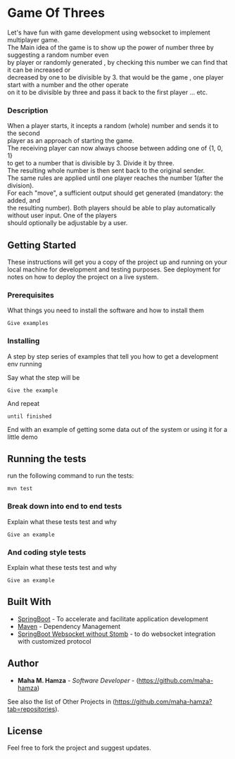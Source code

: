 # Game Of Threes

Let's have fun with game development using websocket to implement multiplayer game.<br/>
The Main idea of the game is to show up the power of number three by suggesting a random number even <br/> by player or randomly generated , by checking this number we can find that it can be increased or<br/> decreased by one to be divisible by 3.
that would be the game , one player start with a number and the other operate <br/>on it to be divisible by three and pass it back to the first player ... etc.

### Description
When a player starts, it incepts a random (whole) number and sends it to the second<br/>
player as an approach of starting the game.<br/>
The receiving player can now always choose between adding one of {­1, 0, 1}
<br/>to get
to a number that is divisible by 3. Divide it by three. <br/>
The resulting whole number is then sent back to the original sender.<br/>
The same rules are applied until one player reaches the number 1(after the division).<br/>
For each "move", a sufficient output should get generated (mandatory: the added, and<br/>
the resulting number).
Both players should be able to play automatically without user input. One of the players<br/>
should optionally be adjustable by a user.

## Getting Started

These instructions will get you a copy of the project up and running on your local machine for development and testing purposes. See deployment for notes on how to deploy the project on a live system.

### Prerequisites

What things you need to install the software and how to install them

```
Give examples
```

### Installing

A step by step series of examples that tell you how to get a development env running

Say what the step will be

```
Give the example
```

And repeat

```
until finished
```

End with an example of getting some data out of the system or using it for a little demo

## Running the tests

 run the following command to run the tests:
  ```
  mvn test
  ```

### Break down into end to end tests

Explain what these tests test and why

```
Give an example
```

### And coding style tests

Explain what these tests test and why

```
Give an example
```

## Built With

* [SpringBoot](https://spring.io/guides/gs/spring-boot/) - To accelerate and facilitate application development
* [Maven](https://maven.apache.org/) - Dependency Management
* [SpringBoot Websocket without Stomb](https://www.devglan.com/spring-boot/spring-websocket-integration-example-without-stomp) - to do websocket integration with customized protocol

## Author

* **Maha M. Hamza** - *Software Developer* - (https://github.com/maha-hamza)

See also the list of Other Projects in (https://github.com/maha-hamza?tab=repositories).

## License

Feel free to fork the project and suggest updates.

